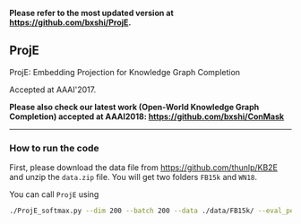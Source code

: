 **Please refer to the most updated version at https://github.com/bxshi/ProjE.**

## ProjE

ProjE: Embedding Projection for Knowledge Graph Completion

Accepted at AAAI'2017.

**Please also check our latest work (Open-World Knowledge Graph Completion) accepted at AAAI2018: https://github.com/bxshi/ConMask**

---

### How to run the code

First, please download the data file from https://github.com/thunlp/KB2E and unzip the `data.zip` file. You will get two folders `FB15k` and `WN18`. 


You can call `ProjE` using

```bash
./ProjE_softmax.py --dim 200 --batch 200 --data ./data/FB15k/ --eval_per 1 --worker 3 --eval_batch 500 --max_iter 100 --generator 10
```


